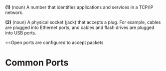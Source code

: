 **(1)** (noun) A number that identifies applications and services in a TCP/IP network. 

**(2)** (noun) A physical socket (jack) that accepts a plug. For example, cables are plugged into Ethernet ports, and cables and flash drives are plugged into USB ports. 

==Open ports are configured to accept packets

# Common Ports